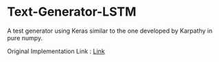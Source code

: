 # Text-Generator-LSTM
A test generator using Keras similar to the one developed by Karpathy in pure numpy.



Original Implementation Link : [Link](https://github.com/ChunML/text-generator)
